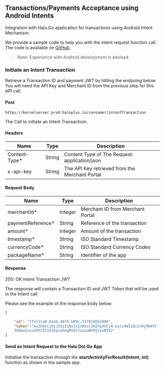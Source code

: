 
## Transactions/Payments Acceptance using Android Intents

Integration with Halo.Go application for transactions using Android Intent Mechanism.

We provide a sample code to help you with the intent request function call. The code is available on <a href="https://github.com/" target="_blank" >GitHub</a>.

>   Note: Experience with Android development is advised

### Initiate an Intent Transaction

Retrieve a Transaction ID and payment JWT by hitting the endpoing below. You will need the API Key and Merchant
ID from the previous step for this API call.

#### Post

```
https://kernelserver.prod.haloplus.io/consumer/intentTransaction
```

The Call to initiate an Intent Transactioin.
<br/>
#### Headers

| Name |Type | Description |
| ----------- | ----------- |-------------|
| Content-Type* | String | Content Type of The Request: application/json|
| x-api-key| String | The API Key retrieved from the Merchant Portal|

#### Request Body

| Name |Type | Description |
| ----------- | ----------- |-------------|
| merchantId* | Integer | Merchant ID from Merchant Portal|
| paymentReference*| String | Reference of the transaction|
| amount* |Integer | Amount of the transaction|
| timestamp* | String | ISO Standard Timestamp |
| currencyCode* | String | ISO Standard Currency Codes |
| packageName* | String | Identifier of the app |

#### Response

200: OK Intent Transaction JWT

The response will contain a Transaction ID and JWT Token that will be used in the Intent call

Please see the example of the response body below:

```json
{
    
    "id": "ffe12ca8-61e6-48f9-b89c-537818652988",
    "token":"eyJhbGciOiJIUzI1NiIsInR5cCI6IkpXVCJ9.eyJzdWIiOiIxMjM0NTY
    3ODkwIiwibmFtZSI6IkpvaG4gRG9lIiwiaWF0IjoxNTE2"
}
```

#### Send an Intent Request to the Halo Dot Go App

Initialise the transaction through the **startActivityForResult(Intent, int)** function as shown in the sample app.
